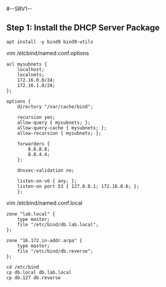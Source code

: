 #--SRV1--
## Step 1: Install the DHCP Server Package
```shell
apt install -y bind9 bind9-utils
```

vim /etcbind/named.conf.options
```shell
acl mysubnets {
    localhost;
    localnets;
    172.16.0.0/24;
    172.16.1.0/24;
};
    
options {
    directory "/var/cache/bind";
    
    recursion yes;
    allow-query { mysubnets; };
    allow-query-cache { mysubnets; };
    allow-recursion { mysubnets; };
    
    forwarders {
        8.8.8.8;
        8.8.4.4;
    };
    
    dnssec-validation no;
    
    listen-on-v6 { any; };
    listen-on port 53 { 127.0.0.1; 172.16.0.6; };
    };
```

vim /etcbind/named.conf.local
```shell
zone "lab.local" {
    type master;
    file "/etc/bind/db.lab.local";
};
    
zone "16.172.in-addr.arpa" {
    type master;
    file "/etc/bind/db.reverse";
};
```
```shell
cd /etc/bind
cp db.local db.lab.local
cp db.127 db.reverse
```
